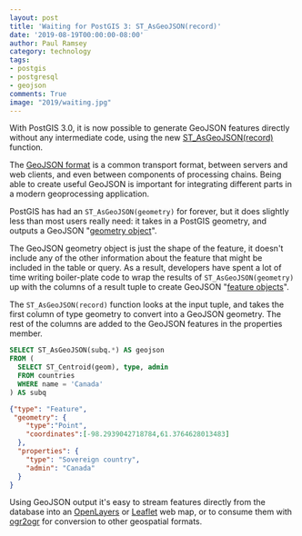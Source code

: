 ```yaml
---
layout: post
title: 'Waiting for PostGIS 3: ST_AsGeoJSON(record)'
date: '2019-08-19T00:00:00-08:00'
author: Paul Ramsey
category: technology
tags:
- postgis
- postgresql
- geojson
comments: True
image: "2019/waiting.jpg"
---
```


With PostGIS 3.0, it is now possible to generate GeoJSON features directly without any intermediate code, using the new [ST_AsGeoJSON(record)](http://postgis.net/docs/manual-dev/ST_AsGeoJSON.html) function.

The [GeoJSON format](https://tools.ietf.org/html/rfc7946) is a common transport format, between servers and web clients, and even between components of processing chains. Being able to create useful GeoJSON is important for integrating different parts in a modern geoprocessing application.

PostGIS has had an `ST_AsGeoJSON(geometry)` for forever, but it does slightly less than most users really need: it takes in a PostGIS geometry, and outputs a GeoJSON "[geometry object](https://tools.ietf.org/html/rfc7946#section-3.1)".

The GeoJSON geometry object is just the shape of the feature, it doesn't include any of the other information about the feature that might be included in the table or query. As a result, developers have spent a lot of time writing boiler-plate code to wrap the results of `ST_AsGeoJSON(geometry)` up with the columns of a result tuple to create GeoJSON "[feature objects](https://tools.ietf.org/html/rfc7946#section-3.2)".

The `ST_AsGeoJSON(record)` function looks at the input tuple, and takes the first column of type geometry to convert into a GeoJSON geometry. The rest of the columns are added to the GeoJSON features in the properties member.

```sql
SELECT ST_AsGeoJSON(subq.*) AS geojson 
FROM ( 
  SELECT ST_Centroid(geom), type, admin 
  FROM countries 
  WHERE name = 'Canada' 
) AS subq
```

```json
{"type": "Feature", 
 "geometry": { 
    "type":"Point", 
    "coordinates":[-98.2939042718784,61.3764628013483] 
  }, 
  "properties": { 
    "type": "Sovereign country", 
    "admin": "Canada" 
  } 
}
```

Using GeoJSON output it's easy to stream features directly from the database into an [OpenLayers](https://openlayers.org/en/latest/examples/geojson.html) or [Leaflet](https://leafletjs.com/examples/geojson/) web map, or to consume them with [ogr2ogr](https://openlayers.org/en/latest/examples/geojson.html) for conversion to other geospatial formats.